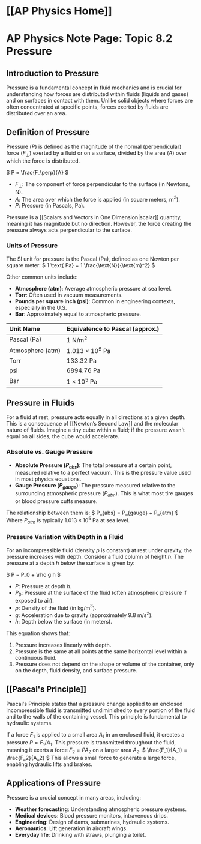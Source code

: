 # [[AP Physics Home]]
# AP Physics Note Page: Topic 8.2 Pressure

## Introduction to Pressure

Pressure is a fundamental concept in fluid mechanics and is crucial for understanding how forces are distributed within fluids (liquids and gases) and on surfaces in contact with them. Unlike solid objects where forces are often concentrated at specific points, forces exerted by fluids are distributed over an area.

## Definition of Pressure

Pressure ($P$) is defined as the magnitude of the normal (perpendicular) force ($F_\perp$) exerted by a fluid or on a surface, divided by the area ($A$) over which the force is distributed.

$
P = \frac{F_\perp}{A}
$

-   $F_\perp$: The component of force perpendicular to the surface (in Newtons, N).
-   $A$: The area over which the force is applied (in square meters, m$^2$).
-   $P$: Pressure (in Pascals, Pa).

Pressure is a [[Scalars and Vectors in One Dimension|scalar]] quantity, meaning it has magnitude but no direction. However, the force creating the pressure always acts perpendicular to the surface.

### Units of Pressure

The SI unit for pressure is the Pascal (Pa), defined as one Newton per square meter:
$
1 \text{ Pa} = 1 \frac{\text{N}}{\text{m}^2}
$

Other common units include:
-   **Atmosphere (atm)**: Average atmospheric pressure at sea level.
-   **Torr**: Often used in vacuum measurements.
-   **Pounds per square inch (psi)**: Common in engineering contexts, especially in the U.S.
-   **Bar**: Approximately equal to atmospheric pressure.

| Unit Name | Equivalence to Pascal (approx.) |
| :-------- | :------------------------------ |
| Pascal (Pa) | $1 \text{ N/m}^2$               |
| Atmosphere (atm) | $1.013 \times 10^5 \text{ Pa}$ |
| Torr | $133.32 \text{ Pa}$             |
| psi | $6894.76 \text{ Pa}$            |
| Bar | $1 \times 10^5 \text{ Pa}$      |

## Pressure in Fluids

For a fluid at rest, pressure acts equally in all directions at a given depth. This is a consequence of [[Newton’s Second Law]] and the molecular nature of fluids. Imagine a tiny cube within a fluid; if the pressure wasn't equal on all sides, the cube would accelerate.

### Absolute vs. Gauge Pressure

-   **Absolute Pressure ($P_{abs}$)**: The total pressure at a certain point, measured relative to a perfect vacuum. This is the pressure value used in most physics equations.
-   **Gauge Pressure ($P_{gauge}$)**: The pressure measured relative to the surrounding atmospheric pressure ($P_{atm}$). This is what most tire gauges or blood pressure cuffs measure.

The relationship between them is:
$
P_{abs} = P_{gauge} + P_{atm}
$
Where $P_{atm}$ is typically $1.013 \times 10^5 \text{ Pa}$ at sea level.

### Pressure Variation with Depth in a Fluid

For an incompressible fluid (density $\rho$ is constant) at rest under gravity, the pressure increases with depth. Consider a fluid column of height $h$. The pressure at a depth $h$ below the surface is given by:

$
P = P_0 + \rho g h
$

-   $P$: Pressure at depth $h$.
-   $P_0$: Pressure at the surface of the fluid (often atmospheric pressure if exposed to air).
-   $\rho$: Density of the fluid (in kg/m$^3$).
-   $g$: Acceleration due to gravity (approximately $9.8 \text{ m/s}^2$).
-   $h$: Depth below the surface (in meters).

This equation shows that:
1.  Pressure increases linearly with depth.
2.  Pressure is the same at all points at the same horizontal level within a continuous fluid.
3.  Pressure does not depend on the shape or volume of the container, only on the depth, fluid density, and surface pressure.

## [[Pascal's Principle]]

Pascal's Principle states that a pressure change applied to an enclosed incompressible fluid is transmitted undiminished to every portion of the fluid and to the walls of the containing vessel. This principle is fundamental to hydraulic systems.

If a force $F_1$ is applied to a small area $A_1$ in an enclosed fluid, it creates a pressure $P = F_1/A_1$. This pressure is transmitted throughout the fluid, meaning it exerts a force $F_2 = P A_2$ on a larger area $A_2$.
$
\frac{F_1}{A_1} = \frac{F_2}{A_2}
$
This allows a small force to generate a large force, enabling hydraulic lifts and brakes.

## Applications of Pressure

Pressure is a crucial concept in many areas, including:
-   **Weather forecasting**: Understanding atmospheric pressure systems.
-   **Medical devices**: Blood pressure monitors, intravenous drips.
-   **Engineering**: Design of dams, submarines, hydraulic systems.
-   **Aeronautics**: Lift generation in aircraft wings.
-   **Everyday life**: Drinking with straws, plunging a toilet.